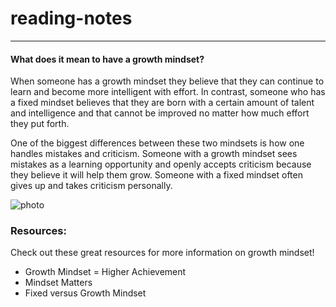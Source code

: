 # reading-notes
---
#### What does it mean to have a growth mindset?

When someone has a growth mindset they believe that they can continue to learn and become more intelligent with effort.  In contrast, someone who has a fixed mindset believes that they are born with a certain amount of talent and intelligence and that cannot be improved no matter how much effort they put forth.

One of the biggest differences between these two mindsets is how one handles mistakes and criticism.  Someone with a growth mindset sees mistakes as a learning opportunity and openly accepts criticism because they believe it will help them grow. Someone with a fixed mindset often gives up and takes criticism personally.

![photo](https://libapps.s3.amazonaws.com/accounts/30944/images/Growth_Mindset_Pic.png)
### Resources:
 Check out these great resources for more information on growth mindset!

* Growth Mindset = Higher Achievement
* Mindset Matters
* Fixed versus Growth Mindset
